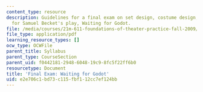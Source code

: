 ```yaml
---
content_type: resource
description: Guidelines for a final exam on set design, costume design, and acting
  for Samuel Becket's play, Waiting for Godot.
file: /media/courses/21m-611-foundations-of-theater-practice-fall-2009/e2e706c1bd73c115fbf112cc7ef124bb_MIT21M_611F09_final.pdf
file_type: application/pdf
learning_resource_types: []
ocw_type: OCWFile
parent_title: Syllabus
parent_type: CourseSection
parent_uid: f0442181-2948-6048-19c9-8fc5f22ff6b0
resourcetype: Document
title: 'Final Exam: Waiting for Godot'
uid: e2e706c1-bd73-c115-fbf1-12cc7ef124bb
---
```

